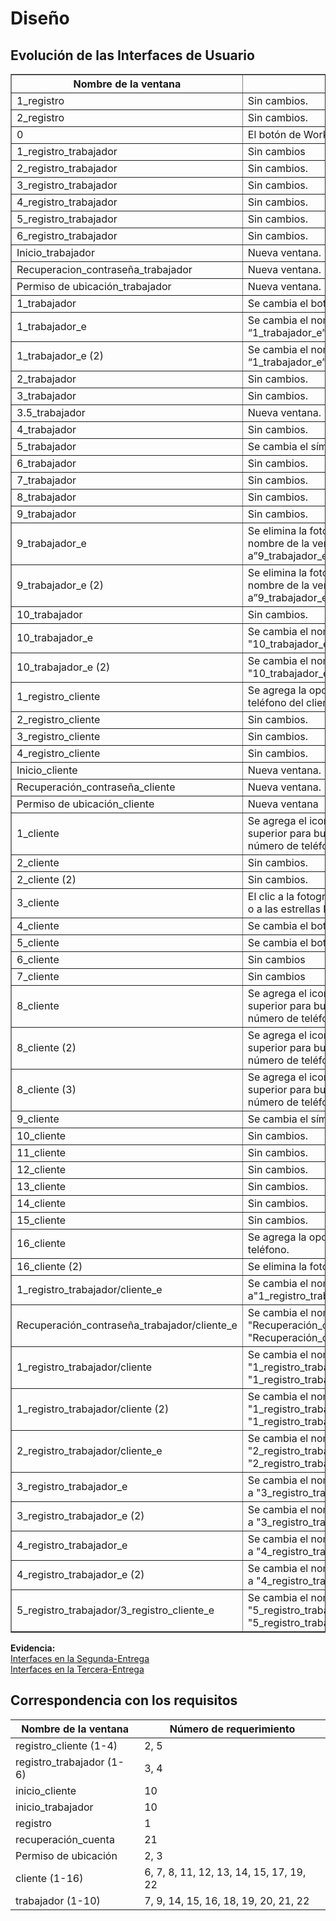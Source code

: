 
<h1>Diseño</h1>


## Evolución de las Interfaces de Usuario
<table border="1">
  <tr>
    <th>Nombre de la ventana </th>
    <th>Cambio</th>

  </tr>
 
  <tr>
    <td> 1_registro </td>
    <td> Sin cambios.  </td>

  </tr>

  <tr>
    <td> 2_registro </td>
    <td> Sin cambios.  </td>

  </tr>

   <tr>
    <td>0</td>
    <td> El botón de WorkFlash se vuelve funcional.  </td>

  </tr>

   <tr>
    <td>1_registro_trabajador </td>
    <td> Sin cambios  </td>

  </tr>

   <tr>
    <td>2_registro_trabajador </td>
    <td> Sin cambios.  </td>

  </tr>
  
   <tr>
    <td>3_registro_trabajador </td>
    <td> Sin cambios.  </td>

  </tr>

   <tr>
    <td>4_registro_trabajador </td>
    <td> Sin cambios.  </td>

  </tr>
  
   <tr>
    <td>5_registro_trabajador </td>
    <td> Sin cambios.  </td>
  </tr>
  
   <tr>
    <td>6_registro_trabajador </td>
    <td> Sin cambios.  </td>

  </tr>
  
   <tr>
    <td>Inicio_trabajador </td>
    <td> Nueva ventana.   </td>

  </tr>

   <tr>
    <td>Recuperacion_contraseña_trabajador  </td>
    <td> Nueva ventana.   </td>

  </tr>

   <tr>
    <td>Permiso de ubicación_trabajador  </td>
    <td> Nueva ventana.</td>

  </tr>

   <tr>
    <td>1_trabajador </td>
    <td>Se cambia el botón de "Review" por "reseñas". </td>

  </tr>

   <tr>
    <td>1_trabajador_e </td>
    <td>Se cambia el nombre de “1_trabajador” a “1_trabajador_e”.  </td>

  </tr>

   <tr>
    <td>1_trabajador_e (2)</td>
    <td>Se cambia el nombre de “1_trabajador” a “1_trabajador_e”.  </td>

  </tr>

   <tr>
    <td>2_trabajador</td>
    <td>Sin cambios. </td>

  </tr>

   <tr>
    <td>3_trabajador</td>
    <td>Sin cambios. </td>

  </tr>
  
   <tr>
    <td>3.5_trabajador</td>
    <td>Nueva ventana. </td>

  </tr>

   <tr>
    <td>4_trabajador</td>
    <td>Sin cambios. </td>

  </tr>

   <tr>
    <td>5_trabajador</td>
    <td>Se cambia el símbolo de más por tres puntos. </td>

  </tr>

   <tr>
    <td>6_trabajador</td>
    <td>Sin cambios. </td>

  </tr>

   <tr>
    <td>7_trabajador</td>
    <td>Sin cambios. </td>

  </tr>

   <tr>
    <td>8_trabajador</td>
    <td>Sin cambios. </td>

  </tr>
  
   <tr>
    <td>9_trabajador</td>
    <td>Sin cambios. </td>

  </tr>

   <tr>
    <td>9_trabajador_e</td>
    <td>Se elimina la foto del trabajador y se cambia el nombre de la ventana de “9_trabajador” a”9_trabajador_e”.  </td>

  </tr>

   <tr>
    <td>9_trabajador_e (2)</td>
    <td>Se elimina la foto del trabajador y se cambia el nombre de la ventana de “9_trabajador” a”9_trabajador_e”.  </td>

  </tr>

   <tr>
    <td>10_trabajador</td>
    <td>Sin cambios. </td>

  </tr>

   <tr>
    <td>10_trabajador_e</td>
    <td>Se cambia el nombre de "10_trabajador" a "10_trabajador_e". </td>

  </tr>

   <tr>
    <td>10_trabajador_e (2)</td>
    <td>Se cambia el nombre de "10_trabajador" a "10_trabajador_e". </td>

  </tr>

  <tr>
    <td> 1_registro_cliente </td>
    <td> Se agrega la opción para agregar el número de teléfono del cliente. </td>

  </tr>

  <tr>
    <td> 2_registro_cliente </td>
    <td> Sin cambios.  </td>

  </tr>


  <tr>
    <td> 3_registro_cliente </td>
    <td> Sin cambios.  </td>

  </tr>

  <tr>
    <td> 4_registro_cliente </td>
    <td> Sin cambios.  </td>

  </tr>

  <tr>
    <td>Inicio_cliente </td>
    <td> Nueva ventana.  </td>

  </tr>

  <tr>
    <td>Recuperación_contraseña_cliente  </td>
    <td> Nueva ventana.  </td>

  </tr>

  <tr>
    <td>Permiso de ubicación_cliente  </td>
    <td> Nueva ventana  </td>

  </tr>

  <tr>
    <td>1_cliente  </td>
    <td> Se agrega el icono de una lupa en la parte superior para buscar trabajadores y se agrega el número de teléfono del cliente en su perfil.  </td>

  </tr>

  <tr>
    <td>2_cliente  </td>
    <td> Sin cambios.  </td>

  </tr>

  <tr>
    <td>2_cliente (2) </td>
    <td> Sin cambios.  </td>

  </tr>

  <tr>
    <td>3_cliente  </td>
    <td> El clic a la fotografía, al ícono de perfil, al nombre o a las estrellas llevan al perfil del trabajador.  </td>

  </tr>

  <tr>
    <td>4_cliente  </td>
    <td> Se cambia el botón de "Review" por "reseñas".  </td>
  
  </tr>

  <tr>
    <td>5_cliente  </td>
    <td> Se cambia el botón de "Review" por "reseñas".  </td>

  </tr>

  <tr>
    <td>6_cliente  </td>
    <td>Sin cambios</td>

  </tr>

  <tr>
    <td>7_cliente  </td>
    <td>Sin cambios</td>

  </tr>

  <tr>
    <td>8_cliente  </td>
    <td>Se agrega el icono de una lupa en la parte superior para buscar trabajadores y se agrega el número de teléfono del cliente en su perfil. </td>

  </tr>

   <tr>
    <td>8_cliente (2)  </td>
    <td>Se agrega el icono de una lupa en la parte superior para buscar trabajadores y se agrega el número de teléfono del cliente en su perfil.  </td>

  </tr>

   <tr>
    <td>8_cliente (3)  </td>
    <td>Se agrega el icono de una lupa en la parte superior para buscar trabajadores y se agrega el número de teléfono del cliente en su perfil. </td>

  </tr>

   <tr>
    <td>9_cliente  </td>
    <td>Se cambia el símbolo de más por tres puntos.  </td>

  </tr>

   <tr>
    <td>10_cliente  </td>
    <td>Sin cambios.  </td>

  </tr>

   <tr>
    <td>11_cliente  </td>
    <td>Sin cambios.  </td>

  </tr>

   <tr>
    <td>12_cliente  </td>
    <td>Sin cambios. </td>

  </tr>

   <tr>
    <td>13_cliente  </td>
    <td>Sin cambios. </td>

  </tr>

   <tr>
    <td>14_cliente  </td>
    <td>Sin cambios. </td>

  </tr>

   <tr>
    <td>15_cliente  </td>
    <td>Sin cambios. </td>

  </tr>

   <tr>
    <td>16_cliente  </td>
    <td>Se agrega la opción de cambiar el número de teléfono.</td>

  </tr>

   <tr>
    <td>16_cliente (2) </td>
    <td>Se elimina la foto del cliente.</td>

  </tr>

   <tr>
    <td>1_registro_trabajador/cliente_e </td>
    <td>Se cambia el nombre de "1_registro" a"1_registro_trabajador/cliente_e". </td>

  </tr>

   <tr>
    <td>Recuperación_contraseña_trabajador/cliente_e </td>
    <td>Se cambia el nombre de "Recuperación_contraseña" a "Recuperación_contraseña_trabajador/cliente_e".  </td>

  </tr>

   <tr>
    <td>1_registro_trabajador/cliente  </td>
    <td>Se cambia el nombre de "1_registro_trabajador/ciente" a "1_registro_trabajador/ciente_e". </td>

  </tr>

   <tr>
    <td>1_registro_trabajador/cliente (2)  </td>
    <td>Se cambia el nombre de "1_registro_trabajador/ciente" a "1_registro_trabajador/ciente_e". </td>

  </tr>

   <tr>
    <td>2_registro_trabajador/cliente_e  </td>
    <td>Se cambia el nombre de "2_registro_trabajador/cliente " a "2_registro_trabajador/cliente_e ". </td>

  </tr>

   <tr>
    <td>3_registro_trabajador_e </td>
    <td>Se cambia el nombre de "3_registro_trabajador" a "3_registro_trabajador_e ".  </td>

  </tr>

   <tr>
    <td>3_registro_trabajador_e (2) </td>
    <td>Se cambia el nombre de "3_registro_trabajador" a "3_registro_trabajador_e ".  </td>

  </tr>

   <tr>
    <td>4_registro_trabajador_e </td>
    <td>Se cambia el nombre de "4_registro_trabajador " a "4_registro_trabajador_e". </td>

  </tr>

   <tr>
    <td>4_registro_trabajador_e (2)</td>
    <td>Se cambia el nombre de "4_registro_trabajador " a "4_registro_trabajador_e". </td>

  </tr>

   <tr>
    <td>5_registro_trabajador/3_registro_cliente_e </td>
    <td>Se cambia el nombre de "5_registro_trabajador/3_registro_cliente" a "5_registro_trabajador/3_registro_cliente_e ". </td>

  </tr>

</table>

**Evidencia:** 
<br><a href="https://www.figma.com/file/dKpr0w4UBgbIhd1HJx5kLn/Bosquejos-de-interfaces-(WorkFlash)?type=design&node-id=54702%3A25212&mode=design&t=HFZIp5n8WLzdbYrO-1">Interfaces en la Segunda-Entrega</a>
<br><a href="https://www.figma.com/file/WxkTPx8zGQiWg8UpDYWTxF/Dise%C3%B1o-modificado-(WorkFlash)?type=design&node-id=54702%3A25212&mode=design&t=xLKaaMpvV5pZPDRM-1">Interfaces en la Tercera-Entrega</a>

## Correspondencia con los requisitos 
| Nombre de la ventana | Número de requerimiento |
|--|--|
| registro_cliente (1-4) | 2, 5 |
| registro_trabajador (1-6) | 3, 4 |
| inicio_cliente | 10 |
| inicio_trabajador | 10 |
| registro | 1 |
| recuperación_cuenta | 21 |
| Permiso de ubicación | 2, 3 |
| cliente (1-16) | 6, 7, 8, 11, 12, 13, 14, 15, 17, 19, 22 |
| trabajador (1-10)| 7, 9, 14, 15, 16, 18, 19, 20, 21, 22 |


<!--stackedit_data:
eyJoaXN0b3J5IjpbLTE0Mjc0Nzk5Nyw1OTEwMDUyNiwtMTY5Nz
U0NDU0MiwtMTQ1MTQ2NDI4MiwtMjE4NjExODE0LDIwMDcwMDk2
MjZdfQ==
-->
